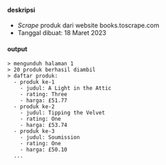 #### deskripsi

+ _Scrape_ produk dari website books.toscrape.com
+ Tanggal dibuat: 18 Maret 2023

#### output

```
> mengunduh halaman 1
> 20 produk berhasil diambil
> daftar produk:
  - produk ke-1
    - judul: A Light in the Attic
    - rating: Three
    - harga: £51.77
  - produk ke-2
    - judul: Tipping the Velvet
    - rating: One
    - harga: £53.74
  - produk ke-3
    - judul: Soumission
    - rating: One
    - harga: £50.10
  ...
```

